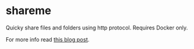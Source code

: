 # shareme
Quicky share files and folders using http protocol. Requires Docker only.

For more info read [this blog post](http://matijamartinic.com/2017/05/sharing-is-caring/).

